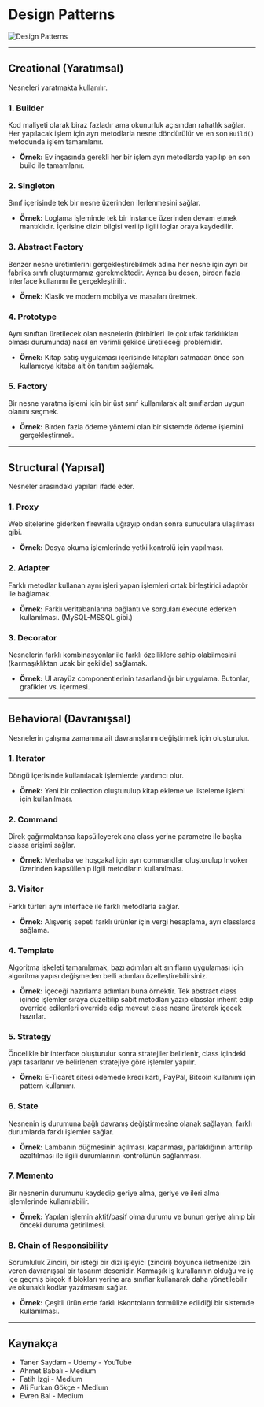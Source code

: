 # Design Patterns

![Design Patterns](https://sis.binus.ac.id/wp-content/uploads/2021/11/1-10.png)

---

## Creational (Yaratımsal)
Nesneleri yaratmakta kullanılır.

### 1. Builder
Kod maliyeti olarak biraz fazladır ama okunurluk açısından rahatlık sağlar. Her yapılacak işlem için ayrı metodlarla nesne döndürülür ve en son `Build()` metodunda işlem tamamlanır.

- **Örnek:** Ev inşasında gerekli her bir işlem ayrı metodlarda yapılıp en son build ile tamamlanır.

### 2. Singleton
Sınıf içerisinde tek bir nesne üzerinden ilerlenmesini sağlar.

- **Örnek:** Loglama işleminde tek bir instance üzerinden devam etmek mantıklıdır. İçerisine dizin bilgisi verilip ilgili loglar oraya kaydedilir.

### 3. Abstract Factory
Benzer nesne üretimlerini gerçekleştirebilmek adına her nesne için ayrı bir fabrika sınıfı oluşturmamız gerekmektedir. Ayrıca bu desen, birden fazla Interface kullanımı ile gerçekleştirilir.

- **Örnek:** Klasik ve modern mobilya ve masaları üretmek.

### 4. Prototype
Aynı sınıftan üretilecek olan nesnelerin (birbirleri ile çok ufak farklılıkları olması durumunda) nasıl en verimli şekilde üretileceği problemidir.

- **Örnek:** Kitap satış uygulaması içerisinde kitapları satmadan önce son kullanıcıya kitaba ait ön tanıtım sağlamak.

### 5. Factory
Bir nesne yaratma işlemi için bir üst sınıf kullanılarak alt sınıflardan uygun olanını seçmek.

- **Örnek:** Birden fazla ödeme yöntemi olan bir sistemde ödeme işlemini gerçekleştirmek.

---

## Structural (Yapısal)
Nesneler arasındaki yapıları ifade eder.

### 1. Proxy
Web sitelerine giderken firewalla uğrayıp ondan sonra sunuculara ulaşılması gibi.

- **Örnek:** Dosya okuma işlemlerinde yetki kontrolü için yapılması.

### 2. Adapter
Farklı metodlar kullanan aynı işleri yapan işlemleri ortak birleştirici adaptör ile bağlamak.

- **Örnek:** Farklı veritabanlarına bağlantı ve sorguları execute ederken kullanılması. (MySQL-MSSQL gibi.)

### 3. Decorator
Nesnelerin farklı kombinasyonlar ile farklı özelliklere sahip olabilmesini (karmaşıklıktan uzak bir şekilde) sağlamak.

- **Örnek:** UI arayüz componentlerinin tasarlandığı bir uygulama. Butonlar, grafikler vs. içermesi.

---

## Behavioral (Davranışsal)
Nesnelerin çalışma zamanına ait davranışlarını değiştirmek için oluşturulur.

### 1. Iterator
Döngü içerisinde kullanılacak işlemlerde yardımcı olur.

- **Örnek:** Yeni bir collection oluşturulup kitap ekleme ve listeleme işlemi için kullanılması.

### 2. Command
Direk çağırmaktansa kapsülleyerek ana class yerine parametre ile başka classa erişimi sağlar.

- **Örnek:** Merhaba ve hoşçakal için ayrı commandlar oluşturulup Invoker üzerinden kapsüllenip ilgili metodların kullanılması.

### 3. Visitor
Farklı türleri aynı interface ile farklı metodlarla sağlar.

- **Örnek:** Alışveriş sepeti farklı ürünler için vergi hesaplama, ayrı classlarda sağlama.

### 4. Template
Algoritma iskeleti tamamlamak, bazı adımları alt sınıfların uygulaması için algoritma yapısı değişmeden belli adımları özelleştirebilirsiniz.

- **Örnek:** İçeceği hazırlama adımları buna örnektir. Tek abstract class içinde işlemler sıraya düzeltilip sabit metodları yazıp classlar inherit edip override edilenleri override edip mevcut class nesne üreterek içecek hazırlar.

### 5. Strategy
Öncelikle bir interface oluşturulur sonra stratejiler belirlenir, class içindeki yapı tasarlanır ve belirlenen stratejiye göre işlemler yapılır.

- **Örnek:** E-Ticaret sitesi ödemede kredi kartı, PayPal, Bitcoin kullanımı için pattern kullanımı.

### 6. State
Nesnenin iş durumuna bağlı davranış değiştirmesine olanak sağlayan, farklı durumlarda farklı işlemler sağlar.

- **Örnek:** Lambanın düğmesinin açılması, kapanması, parlaklığının arttırılıp azaltılması ile ilgili durumlarının kontrolünün sağlanması.

### 7. Memento
Bir nesnenin durumunu kaydedip geriye alma, geriye ve ileri alma işlemlerinde kullanılabilir.

- **Örnek:** Yapılan işlemin aktif/pasif olma durumu ve bunun geriye alınıp bir önceki duruma getirilmesi.

### 8. Chain of Responsibility
Sorumluluk Zinciri, bir isteği bir dizi işleyici (zinciri) boyunca iletmenize izin veren davranışsal bir tasarım desenidir. Karmaşık iş kurallarının olduğu ve iç içe geçmiş birçok if blokları yerine ara sınıflar kullanarak daha yönetilebilir ve okunaklı kodlar yazılmasını sağlar.

- **Örnek:** Çeşitli ürünlerde farklı iskontoların formülize edildiği bir sistemde kullanılması.

---

## Kaynakça
- Taner Saydam - Udemy - YouTube
- Ahmet Babalı - Medium
- Fatih İzgi - Medium
- Ali Furkan Gökçe - Medium
- Evren Bal - Medium
